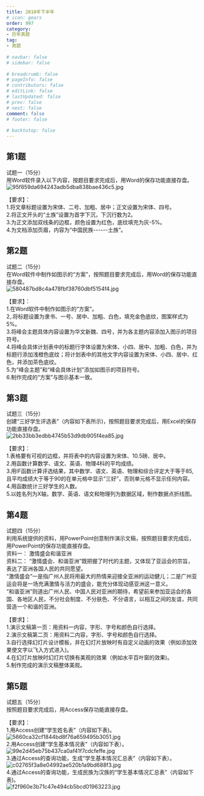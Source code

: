 ```yaml
---  
title: 2010年下半年  
# icon: gears  
order: 997  
category:  
- 历年真题  
tag:  
- 真题  
  
# navbar: false  
# sidebar: false  
  
# breadcrumb: false  
# pageInfo: false  
# contributors: false  
# editLink: false  
# lastUpdated: false  
# prev: false  
# next: false  
comment: false  
# footer: false  
  
# backtotop: false  
---  
```

## 第1题 ##

试题一（15分）  
用Word软件录入以下内容，按题目要求完成后，用Word的保存功能直接存盘。  
![95f859da694243adb5dba838bae436c5.jpg][]  
  
【要求】：  
1.将文章标题设置为宋体、二号、加粗、居中；正文设置为宋体、四号。  
2.将正文开头的“土族”设置为首字下沉，下沉行数为2。  
3.为正文添加双线条的边框，颜色设置为红色，底纹填充为灰-5%。  
4.为文档添加页眉，内容为“中国民族------土族”。  


## 第2题 ##

试题二（15分）  
在Word软件中制作如图示的“方案”，按照题目要求完成后，用Word的保存功能直接存盘。  
![580487bd8c4a478fbf38760dbf5154f4.jpg][]  
  
【要求】：  
1.在Word软件中制作如图示的“方案”。  
2,.将标题设置为隶书、一号、居中、加粗、白色，填充金色底纹，图案样式为5%。  
3.将峰会主题具体内容设置为华文新魏、四号，并为各主题内容添加入图示的项目符号。  
4.将峰会具体计划表中的标题行字体设置为宋体、小四、居中、加粗、白色，并为标题行添加浅橙色底纹；将计划表中的其他文字内容设置为宋体、小四、居中、红色，并添加茶色底纹。  
5.为“峰会主题”和“峰会具体计划”添加如图示的项目符号。  
6.制作完成的“方案”与图示基本一致。  


## 第3题 ##

试题三（15分）  
创建“三好学生评选表”（内容如下表所示)，按照题目要求完成后，用Excel的保存功能直接存盘。  
![2bb33bb3edbb4745b53d9db905f4ea85.jpg][]  
  
【要求】：  
1.表格要有可视的边框，并将表中的内容设置为宋体、10.5磅、居中。  
2.用函数计算数学、语文、英语、物理4科的平均成绩。  
3.用IF函数计算评选结果，其中数学、语文、英语、物理和综合评定大于等于85, 且平均成绩大于等于90的在单元格中显示“三好”，否则单元格不显示任何内容。  
4.用函数统计三好学生的人数。  
5.以姓名列为X轴，数学、英语、语文和物理列为数据区域，制作数据点折线图。  


## 第4题 ##

试题四（15分）  
利用系统提供的资料，用PowerPoint创意制作演示文稿，按照题目要求完成后，用PowerPoint的保存功能直接存盘。  
资料一： 激情盛会和谐亚洲  
资料二： “激情盛会、和谐亚洲”既把握了时代的主题，又体现了亚运会的宗旨，表达了亚洲各国人民的共同愿望。  
“激情盛会”一是指广州人民将用最大的热情来迎接全亚洲的运动健儿；二是广州亚运会将是一场充满激情与活力的盛会，能充分体现动感亚洲这一意义。  
“和谐亚洲”则道出广州人民、中国人民对亚洲的期待，希望前来参加亚运会的各国、各地区人民，不分社会制度、不分肤色、不分语言，以相互之间的友谊，共同营造一个和谐的亚洲。  
  
【要求】：  
1.演示文稿第一页：用资料一内容，字形、字号和颜色自行选择。  
2.演示文稿第二页：用资料二内容，字形、字号和颜色自行选择。  
3.自行选择幻灯片设计模板，并在幻灯片放映时有自定义动画的效果（例如添加效果使文字以飞入方式进入)。  
4.在幻灯片放映时幻灯片切换有美观的效果（例如水平百叶窗的效果)。  
5.制作完成的演示文稿整体美观。  


## 第5题 ##

试题五（15分）  
按照题目要求完成后，用Access保存功能直接存盘。  
  
【要求】：  
1.用Access创建“学生姓名表”（内容如下表)。  
![5660ca32cf1844bd8f76a659495b3051.jpg][]  
2.用Access创建“学生基本情况表”（内容如下表）。  
![99e2d45eb75b437ca0af41f7cdcfeffe.jpg][]  
3.通过Access的查询功能，生成“学生基本情况汇总表”（内容如下表）。  
![c02765f3a8e04992ae520b1a9bd688f3.jpg][]  
4.通过Access的查询功能，生成民族为汉族的“学生基本情况汇总表”（内容如下表)。  
![f2f960e3b71c47e494cb5bcd01963223.jpg][]  



[95f859da694243adb5dba838bae436c5.jpg]: https://www.xkxxkx.cn/file/exam/software/信息处理技术员/案例/第1题/95f859da694243adb5dba838bae436c5.jpg
[580487bd8c4a478fbf38760dbf5154f4.jpg]: https://www.xkxxkx.cn/file/exam/software/信息处理技术员/案例/第2题/580487bd8c4a478fbf38760dbf5154f4.jpg
[2bb33bb3edbb4745b53d9db905f4ea85.jpg]: https://www.xkxxkx.cn/file/exam/software/信息处理技术员/案例/第3题/2bb33bb3edbb4745b53d9db905f4ea85.jpg
[5660ca32cf1844bd8f76a659495b3051.jpg]: https://www.xkxxkx.cn/file/exam/software/信息处理技术员/案例/第5题/5660ca32cf1844bd8f76a659495b3051.jpg
[99e2d45eb75b437ca0af41f7cdcfeffe.jpg]: https://www.xkxxkx.cn/file/exam/software/信息处理技术员/案例/第5题/99e2d45eb75b437ca0af41f7cdcfeffe.jpg
[c02765f3a8e04992ae520b1a9bd688f3.jpg]: https://www.xkxxkx.cn/file/exam/software/信息处理技术员/案例/第5题/c02765f3a8e04992ae520b1a9bd688f3.jpg
[f2f960e3b71c47e494cb5bcd01963223.jpg]: https://www.xkxxkx.cn/file/exam/software/信息处理技术员/案例/第5题/f2f960e3b71c47e494cb5bcd01963223.jpg
